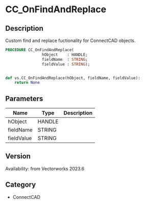 # CC_OnFindAndReplace

## Description
Custom find and replace fuctionality for ConnectCAD objects.

```pascal
PROCEDURE CC_OnFindAndReplace(
				hObject    : HANDLE;
				fieldName  : STRING;
				fieldValue : STRING);
```

```python

def vs.CC_OnFindAndReplace(hObject, fieldName, fieldValue):
    return None
```

## Parameters
|Name|Type|Description|
|---|---|---|
|hObject|HANDLE||
|fieldName|STRING||
|fieldValue|STRING||

## Version
Availability: from Vectorworks 2023.6
## Category
* ConnectCAD

